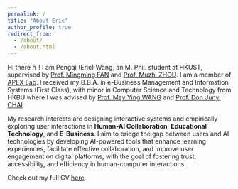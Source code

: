 ```yaml
---
permalink: /
title: "About Eric"
author_profile: true
redirect_from: 
  - /about/
  - /about.html
---
```



Hi there <img src='https://github-production-user-asset-6210df.s3.amazonaws.com/24524555/238178097-766d336d-b87d-44ba-807c-c51de2bc6b4d.gif' alt='hello' style='width: auto; height: 1em;'>! I am Pengqi (Eric) Wang, an M. Phil. student at HKUST, supervised by [Prof. Mingming FAN](https://www.mingmingfan.com/) and [Prof. Muzhi ZHOU](https://sosc.hkust.edu.hk/people/muzhi-zhou). I am a member of [APEX Lab](https://www.mingmingfan.com/lab/). I received my B.B.A. in e-Business Management and Information Systems (First Class), with minor in Computer Science and Technology from HKBU where I was advised by [Prof. May Ying WANG](https://staff.uic.edu.cn/ywang/en) and [Prof. Don Junyi CHAI](https://sites.google.com/view/chaijunyi/home). 

My research interests are designing interactive systems and empirically exploring user interactions in **Human-AI Collaboration**, **Educational Technology**, and **E-Business**. I aim to bridge the gap between users and AI technologies by developing AI-powered tools that enhance learning experiences, facilitate effective collaboration, and improve user engagement on digital platforms, with the goal of fostering trust, accessibility, and efficiency in human-computer interactions.

<!-- Check out my selected publications [here](https://ericwangpq.github.io/publications/).  -->
Check out my full CV [here](https://ericwangpq.github.io/cv/).


